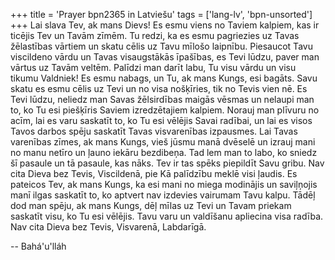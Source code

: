 +++
title = 'Prayer bpn2365 in Latviešu'
tags = ['lang-lv', 'bpn-unsorted']
+++
Lai slava Tev, ak mans Dievs! Es esmu viens no Taviem kalpiem, kas ir ticējis Tev un Tavām zīmēm. Tu redzi, ka es esmu pagriezies uz Tavas žēlastības vārtiem un skatu cēlis uz Tavu mīlošo laipnību. Piesaucot Tavu viscildeno vārdu un Tavas visaugstākās īpašības, es Tevi lūdzu, paver man vārtus uz Tavām veltēm. Palīdzi man darīt labu, Tu visu vārdu un visu tikumu Valdniek!
Es esmu nabags, un Tu, ak mans Kungs, esi bagāts. Savu skatu es esmu cēlis uz Tevi un no visa nošķīries, tik no Tevis vien nē. Es Tevi lūdzu, neliedz man Savas žēlsirdības maigās vēsmas un nelaupi man to, ko Tu esi piešķīris Saviem izredzētajiem kalpiem.
Norauj man plīvuru no acīm, lai es varu saskatīt to, ko Tu esi vēlējis Savai radībai, un lai es visos Tavos darbos spēju saskatīt Tavas visvarenības izpausmes. Lai Tavas varenības zīmes, ak mans Kungs, vieš jūsmu manā dvēselē un izrauj mani no manu netīro un ļauno iekāru bezdibeņa. Tad lem man to labo, ko sniedz šī pasaule un tā pasaule, kas nāks. Tev ir tas spēks piepildīt Savu gribu. Nav cita Dieva bez Tevis, Viscildenā, pie Kā palīdzību meklē visi ļaudis.
Es pateicos Tev, ak mans Kungs, ka esi mani no miega modinājis un saviļņojis manī ilgas saskatīt to, ko aptvert nav izdevies vairumam Tavu kalpu. Tādēļ dod man spēju, ak mans Kungs, dēļ mīlas uz Tevi un Tavam priekam saskatīt visu, ko Tu esi vēlējis. Tavu varu un valdīšanu apliecina visa radība.
Nav cita Dieva bez Tevis, Visvarenā, Labdarīgā.

-- Bahá'u'lláh

